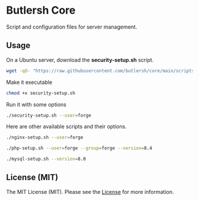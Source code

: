 # Butlersh Core

Script and configuration files for server management.

## Usage

On a Ubuntu server, download the **security-setup.sh** script.

```bash
wget -qO- "https://raw.githubusercontent.com/butlersh/core/main/scripts/security-setup.sh" > security-setup.sh
```

Make it executable

```bash
chmod +x security-setup.sh
```

Run it with some options

```bash
./security-setup.sh --user=forge
```

Here are other available scripts and their options.

```bash
./nginx-setup.sh --user=forge

./php-setup.sh --user=forge --group=forge --version=8.4

./mysql-setup.sh --version=8.0
```

## License (MIT)

The MIT License (MIT). Please see the [License](./LICENSE.md) for more information.
